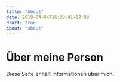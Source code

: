 ```yaml
---
title: "About"
date: 2019-04-04T16:28:41+02:00
draft: true
About: "about"
---
```

# Über meine Person  


Diese Seite enhält Informationen über mich.
